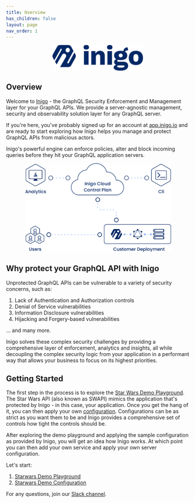 ```yaml
---
title: Overview
has_children: false
layout: page
nav_order: 1
---
```


<link rel="shortcut icon" type="image/png" href="favicon.ico">

<p align="center">
  <img src="/assets/images/logo.svg" alt="Logo" width="250"/>
</p>


## Overview
Welcome to <a href="https://inigo.io" target="_blank">Inigo</a> - the GraphQL Security Enforcement and Management layer for your GraphQL APIs. We provide a server-agnostic management, security and observability solution layer for any GraphQL server.

If you're here, you've probably signed up for an account at <a href="https://app.inigo.io" target="_blank">app.inigo.io</a> and are ready to start exploring how Inigo helps you manage and protect GraphQL APIs from malicious actors.

Inigo's powerful engine can enforce policies, alter and block incoming queries before they hit your GraphQL application servers.

<p align="center">
    <img src="/assets/images/deployment.png" alt="Deployment" width="400"/>
</p>

## Why protect your GraphQL API with Inigo
Unprotected GraphQL APIs can be vulnerable to a variety of security concerns, such as:

1. Lack of Authentication and Authorization controls
2. Denial of Service vulnerabilities
3. Information Disclosure vulnerabilities
4. Hijacking and Forgery-based vulnerabilities

... and many more.

Inigo solves these complex security challenges by providing a comprehensive layer of enforcement, analytics and insights, all while decoupling the complex security logic from your application in a performant way that allows your business to focus on its highest priorities.

## Getting Started
The first step in the process is to explore the [Star Wars Demo Playground](docs/Tutorials/tutorials_starwars_playground.htm). The Star Wars API (also known as SWAPI) mimics the application that's protected by Inigo - in this case, your application. Once you get the hang of it, you can then apply your own [configuration](/docs/configuration.md). Configurations can be as strict as you want them to be and Inigo provides a comprehensive set of controls how tight the controls should be.

After exploring the demo playground and applying the sample configuration as provided by Inigo, you will get an idea how Inigo works. At which point you can then add your own service and apply your own server configuration.

Let's start:
1. [Starwars Demo Playground](/docs/Tutorials/tutorials_starwars_playground.html)
2. [Starwars Demo Configuration](/docs/Tutorials/tutorials_starwars_configuration.md)

For any questions, join our <a href="https://slack.inigo.io" target="_blank">Slack channel</a>.



